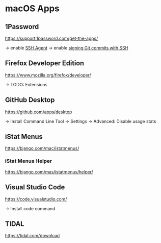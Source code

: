 # macOS Apps

## 1Password

https://support.1password.com/get-the-apps/

-> enable [SSH Agent](https://developer.1password.com/docs/ssh/agent)
-> enable [signing Git commits with SSH](https://developer.1password.com/docs/ssh/git-commit-signing/)

## Firefox Developer Edition

https://www.mozilla.org/firefox/developer/

-> TODO: Extensions

## GitHub Desktop

https://github.com/apps/desktop

-> Install Command Line Tool
-> Settings → Advanced: Disable usage stats

## iStat Menus

https://bjango.com/mac/istatmenus/

### iStat Menus Helper

https://bjango.com/mas/istatmenus/helper/

## Visual Studio Code

https://code.visualstudio.com/

-> Install code command

## TIDAL

https://tidal.com/download
